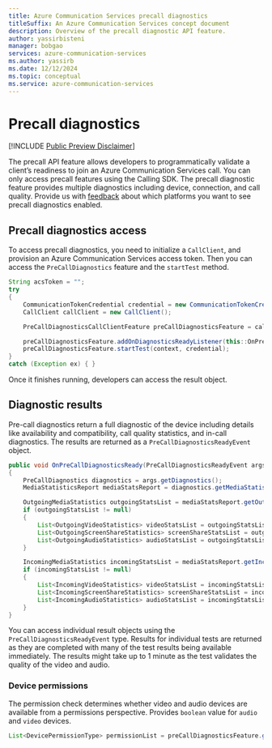```yaml
---
title: Azure Communication Services precall diagnostics
titleSuffix: An Azure Communication Services concept document
description: Overview of the precall diagnostic API feature.
author: yassirbisteni
manager: bobgao
services: azure-communication-services
ms.author: yassirb
ms.date: 12/12/2024
ms.topic: conceptual
ms.service: azure-communication-services
---
```


# Precall diagnostics

[!INCLUDE [Public Preview Disclaimer](../../../../includes/public-preview-include.md)]

The precall API feature allows developers to programmatically validate a client’s readiness to join an Azure Communication Services call. You can only access precall features using the Calling SDK. The precall diagnostic feature provides multiple diagnostics including device, connection, and call quality. Provide us with [feedback](../../../../support.md) about which platforms you want to see precall diagnostics enabled.

## Precall diagnostics access

To access precall diagnostics, you need to initialize a `CallClient`, and provision an Azure Communication Services access token. Then you can access the `PreCallDiagnostics` feature and the `startTest` method.

```java
String acsToken = "";
try
{
    CommunicationTokenCredential credential = new CommunicationTokenCredential(acsToken);
    CallClient callClient = new CallClient();

    PreCallDiagnosticsCallClientFeature preCallDiagnosticsFeature = callClient.feature(Features.PRE_CALL_DIAGNOSTICS);

    preCallDiagnosticsFeature.addOnDiagnosticsReadyListener(this::OnPreCallDiagnosticsReady);
    preCallDiagnosticsFeature.startTest(context, credential);
}
catch (Exception ex) { }
```

Once it finishes running, developers can access the result object.

## Diagnostic results

Pre-call diagnostics return a full diagnostic of the device including details like availability and compatibility, call quality statistics, and in-call diagnostics. The results are returned as a `PreCallDiagnosticsReadyEvent` object.

```java
public void OnPreCallDiagnosticsReady(PreCallDiagnosticsReadyEvent args)
{
    PreCallDiagnostics diagnostics = args.getDiagnostics();
    MediaStatisticsReport mediaStatsReport = diagnostics.getMediaStatisticsReport();

    OutgoingMediaStatistics outgoingStatsList = mediaStatsReport.getOutgoingStatistics();
    if (outgoingStatsList != null)
    {
        List<OutgoingVideoStatistics> videoStatsList = outgoingStatsList.getVideoStatistics();
        List<OutgoingScreenShareStatistics> screenShareStatsList = outgoingStatsList.getScreenShareStatistics();
        List<OutgoingAudioStatistics> audioStatsList = outgoingStatsList.getAudioStatistics();
    }

    IncomingMediaStatistics incomingStatsList = mediaStatsReport.getIncomingStatistics();
    if (incomingStatsList != null)
    {
        List<IncomingVideoStatistics> videoStatsList = incomingStatsList.getVideoStatistics();
        List<IncomingScreenShareStatistics> screenShareStatsList = incomingStatsList.getScreenShareStatistics();
        List<IncomingAudioStatistics> audioStatsList = incomingStatsList.getAudioStatistics();
    }
}
```

You can access individual result objects using the `PreCallDiagnosticsReadyEvent` type. Results for individual tests are returned as they are completed with many of the test results being available immediately. The results might take up to 1 minute as the test validates the quality of the video and audio.

### Device permissions

The permission check determines whether video and audio devices are available from a permissions perspective. Provides `boolean` value for `audio` and `video` devices. 

```java
List<DevicePermissionType> permissionList = preCallDiagnosticsFeature.getDevicePermissions(context);
```